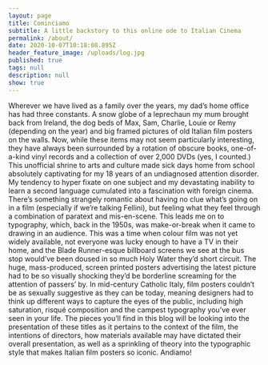 ```yaml
---
layout: page
title: Cominciamo
subtitle: A little backstory to this online ode to Italian Cinema
permalink: /about/
date: 2020-10-07T10:18:08.895Z
header_feature_image: /uploads/log.jpg
published: true
tags: null
description: null
show: true
---
```

Wherever we have lived as a family over the years, my dad’s home office has had three constants. A snow globe of a leprechaun my mum brought back from Ireland, the dog beds of Max, Sam, Charlie, Louie or Remy (depending on the year) and big framed pictures of old Italian film posters on the walls. Now, while these items may not seem particularly interesting, they have always been surrounded by a rotation of obscure books, one-of-a-kind vinyl records and a collection of over 2,000 DVDs (yes, I counted.) 
This unofficial shrine to arts and culture made sick days home from school absolutely captivating for my 18 years of an undiagnosed attention disorder. My tendency to hyper fixate on one subject and my devastating inability to learn a second language cumulated into a fascination with foreign cinema. There’s something strangely romantic about having no clue what’s going on in a film (especially if we’re talking Fellini), but feeling what they feel through a combination of paratext and mis-en-scene.
This leads me on to typography, which, back in the 1950s, was make-or-break when it came to drawing in an audience. This was a time when colour film was not yet widely available, not everyone was lucky enough to have a TV in their home, and the Blade Runner-esque billboard screens we see at the bus stop would’ve been doused in so much Holy Water they’d short circuit. 
The huge, mass-produced, screen printed posters advertising the latest picture had to be so visually shocking they’d be borderline screaming for the attention of passers’ by. 
In mid-century Catholic Italy, film posters couldn’t be as sexually suggestive as they can be today, meaning designers had to think up different ways to capture the eyes of the public, including high saturation, risqué composition and the campest typography you’ve ever seen in your life. 
The pieces you’ll find in this blog will be looking into the presentation of these titles as it pertains to the context of the film, the intentions of directors, how materials available may have dictated their overall presentation, as well as a sprinkling of theory into the typographic style that makes Italian film posters so iconic. Andiamo! 


